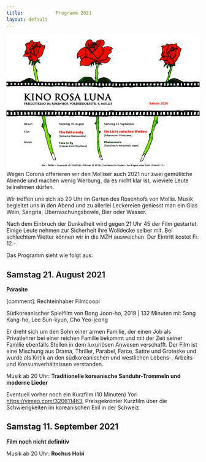 ```yaml
---
title:            Programm 2021
layout: default
---
```


<img  width="512" align='right' src='archiv/Flyer_2020.png' img>

Wegen Corona offerieren wir den Molliser auch 2021 nur zwei gemütliche Abende und machen wenig Werbung, da es nicht klar ist, wieviele Leute teilnehmen dürfen.

Wir treffen uns sich ab 20 Uhr im Garten des Rosenhofs von Mollis. Musik begleitet uns in den Abend und zu allerlei Leckereien geniesst man ein Glas Wein, Sangria, Überraschungsbowle, Bier oder Wasser.

Nach dem Einbruch der Dunkelheit wird gegen 21 Uhr 45 der Film gestartet. Einige Leute nehmen zur Sicherheit ihre Wolldecke selber mit. Bei schlechtem Wetter können wir in die MZH ausweichen. Der Eintritt kostet Fr. 12.-.

Das Programm sieht wie folgt aus:

##  Samstag 21. August 2021

**Parasite**

[comment]: Rechteinhaber Filmcoopi

Südkoreanischer Spielfilm von Bong Joon-ho, 2019 | 132 Minuten mit Song Kang-ho, Lee Sun-kyun, Cho Yeo-jeong

Er dreht sich um den Sohn einer armen Familie, der einen Job als Privatlehrer bei einer reichen Familie bekommt und mit der Zeit seiner Familie ebenfalls Stellen in dem luxuriösen Anwesen verschafft. Der Film ist eine Mischung aus Drama, Thriller, Parabel, Farce, Satire und Groteske und wurde als Kritik an den südkoreanischen und westlichen Lebens-, Arbeits- und Konsumverhältnissen verstanden.

Musik ab 20 Uhr:  **Traditionelle koreanische Sanduhr-Trommeln und moderne Lieder**

Eventuell vorher noch ein Kurzfilm (10 Minuten) Yori https://vimeo.com/320611463, Preisgekrönter Kurzfilm über die Schwierigkeiten im koreanischen Exil in der Schweiz

## Samstag 11. September 2021

**Film noch nicht definitiv**


Musik ab 20 Uhr: **Rochus Hobi**


